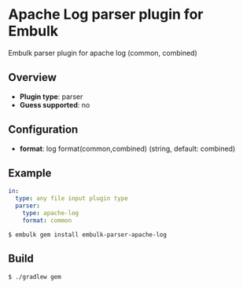 # Apache Log parser plugin for Embulk

Embulk parser plugin for apache log (common, combined)

## Overview

* **Plugin type**: parser
* **Guess supported**: no

## Configuration

- **format**: log format(common,combined) (string, default: combined)

## Example

```yaml
in:
  type: any file input plugin type
  parser:
    type: apache-log
    format: common
```

```
$ embulk gem install embulk-parser-apache-log
```

## Build

```
$ ./gradlew gem
```
